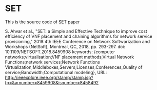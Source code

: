 # SET
This is the source code of SET paper

S. Ahvar et al., "SET: a Simple and Effective Technique to improve cost efficiency of VNF placement and chaining algorithms for network service provisioning," 2018 4th IEEE Conference on Network Softwarization and Workshops (NetSoft), Montreal, QC, 2018, pp. 293-297.
doi: 10.1109/NETSOFT.2018.8459908
keywords: {computer networks;virtualisation;VNF placement methods;Virtual Network Functions;network services;Network Functions Virtualization;Middleboxes;Servers;Licenses;Conferences;Quality of service;Bandwidth;Computational modeling},
URL: http://ieeexplore.ieee.org/stamp/stamp.jsp?tp=&arnumber=8459908&isnumber=8458492
